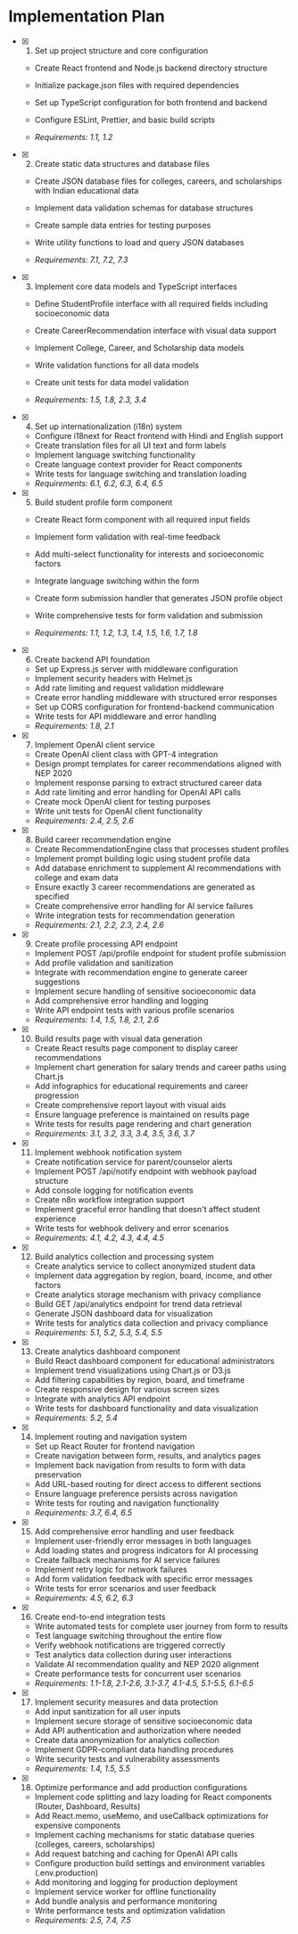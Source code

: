 # Implementation Plan

- [x] 1. Set up project structure and core configuration



  - Create React frontend and Node.js backend directory structure
  - Initialize package.json files with required dependencies
  - Set up TypeScript configuration for both frontend and backend
  - Configure ESLint, Prettier, and basic build scripts



  - _Requirements: 1.1, 1.2_

- [x] 2. Create static data structures and database files

  - Create JSON database files for colleges, careers, and scholarships with Indian educational data



  - Implement data validation schemas for database structures
  - Create sample data entries for testing purposes
  - Write utility functions to load and query JSON databases
  - _Requirements: 7.1, 7.2, 7.3_




- [x] 3. Implement core data models and TypeScript interfaces

  - Define StudentProfile interface with all required fields including socioeconomic data
  - Create CareerRecommendation interface with visual data support
  - Implement College, Career, and Scholarship data models
  - Write validation functions for all data models





  - Create unit tests for data model validation
  - _Requirements: 1.5, 1.8, 2.3, 3.4_

- [x] 4. Set up internationalization (i18n) system



  - Configure i18next for React frontend with Hindi and English support
  - Create translation files for all UI text and form labels
  - Implement language switching functionality
  - Create language context provider for React components
  - Write tests for language switching and translation loading
  - _Requirements: 6.1, 6.2, 6.3, 6.4, 6.5_




- [x] 5. Build student profile form component

  - Create React form component with all required input fields
  - Implement form validation with real-time feedback
  - Add multi-select functionality for interests and socioeconomic factors
  - Integrate language switching within the form



  - Create form submission handler that generates JSON profile object
  - Write comprehensive tests for form validation and submission
  - _Requirements: 1.1, 1.2, 1.3, 1.4, 1.5, 1.6, 1.7, 1.8_

- [x] 6. Create backend API foundation

  - Set up Express.js server with middleware configuration
  - Implement security headers with Helmet.js
  - Add rate limiting and request validation middleware
  - Create error handling middleware with structured error responses
  - Set up CORS configuration for frontend-backend communication
  - Write tests for API middleware and error handling
  - _Requirements: 1.8, 2.1_

- [x] 7. Implement OpenAI client service



  - Create OpenAI client class with GPT-4 integration
  - Design prompt templates for career recommendations aligned with NEP 2020
  - Implement response parsing to extract structured career data
  - Add rate limiting and error handling for OpenAI API calls
  - Create mock OpenAI client for testing purposes
  - Write unit tests for OpenAI client functionality
  - _Requirements: 2.4, 2.5, 2.6_

- [x] 8. Build career recommendation engine


  - Create RecommendationEngine class that processes student profiles
  - Implement prompt building logic using student profile data
  - Add database enrichment to supplement AI recommendations with college and exam data
  - Ensure exactly 3 career recommendations are generated as specified
  - Create comprehensive error handling for AI service failures
  - Write integration tests for recommendation generation
  - _Requirements: 2.1, 2.2, 2.3, 2.4, 2.6_

- [x] 9. Create profile processing API endpoint



  - Implement POST /api/profile endpoint for student profile submission
  - Add profile validation and sanitization
  - Integrate with recommendation engine to generate career suggestions
  - Implement secure handling of sensitive socioeconomic data
  - Add comprehensive error handling and logging
  - Write API endpoint tests with various profile scenarios
  - _Requirements: 1.4, 1.5, 1.8, 2.1, 2.6_

- [x] 10. Build results page with visual data generation



  - Create React results page component to display career recommendations
  - Implement chart generation for salary trends and career paths using Chart.js
  - Add infographics for educational requirements and career progression
  - Create comprehensive report layout with visual aids
  - Ensure language preference is maintained on results page
  - Write tests for results page rendering and chart generation
  - _Requirements: 3.1, 3.2, 3.3, 3.4, 3.5, 3.6, 3.7_

- [x] 11. Implement webhook notification system





  - Create notification service for parent/counselor alerts
  - Implement POST /api/notify endpoint with webhook payload structure
  - Add console logging for notification events
  - Create n8n workflow integration support
  - Implement graceful error handling that doesn't affect student experience
  - Write tests for webhook delivery and error scenarios
  - _Requirements: 4.1, 4.2, 4.3, 4.4, 4.5_

- [x] 12. Build analytics collection and processing system










  - Create analytics service to collect anonymized student data
  - Implement data aggregation by region, board, income, and other factors
  - Create analytics storage mechanism with privacy compliance
  - Build GET /api/analytics endpoint for trend data retrieval
  - Generate JSON dashboard data for visualization
  - Write tests for analytics data collection and privacy compliance
  - _Requirements: 5.1, 5.2, 5.3, 5.4, 5.5_

- [x] 13. Create analytics dashboard component



  - Build React dashboard component for educational administrators
  - Implement trend visualizations using Chart.js or D3.js
  - Add filtering capabilities by region, board, and timeframe
  - Create responsive design for various screen sizes
  - Integrate with analytics API endpoint
  - Write tests for dashboard functionality and data visualization
  - _Requirements: 5.2, 5.4_

- [x] 14. Implement routing and navigation system




  - Set up React Router for frontend navigation
  - Create navigation between form, results, and analytics pages
  - Implement back navigation from results to form with data preservation
  - Add URL-based routing for direct access to different sections
  - Ensure language preference persists across navigation
  - Write tests for routing and navigation functionality
  - _Requirements: 3.7, 6.4, 6.5_

- [x] 15. Add comprehensive error handling and user feedback







  - Implement user-friendly error messages in both languages
  - Add loading states and progress indicators for AI processing
  - Create fallback mechanisms for AI service failures
  - Implement retry logic for network failures
  - Add form validation feedback with specific error messages
  - Write tests for error scenarios and user feedback
  - _Requirements: 4.5, 6.2, 6.3_

- [x] 16. Create end-to-end integration tests



  - Write automated tests for complete user journey from form to results
  - Test language switching throughout the entire flow
  - Verify webhook notifications are triggered correctly
  - Test analytics data collection during user interactions
  - Validate AI recommendation quality and NEP 2020 alignment
  - Create performance tests for concurrent user scenarios
  - _Requirements: 1.1-1.8, 2.1-2.6, 3.1-3.7, 4.1-4.5, 5.1-5.5, 6.1-6.5_

- [x] 17. Implement security measures and data protection


  - Add input sanitization for all user inputs
  - Implement secure storage of sensitive socioeconomic data
  - Add API authentication and authorization where needed
  - Create data anonymization for analytics collection
  - Implement GDPR-compliant data handling procedures
  - Write security tests and vulnerability assessments
  - _Requirements: 1.4, 1.5, 5.5_

- [x] 18. Optimize performance and add production configurations




  - Implement code splitting and lazy loading for React components (Router, Dashboard, Results)
  - Add React.memo, useMemo, and useCallback optimizations for expensive components
  - Implement caching mechanisms for static database queries (colleges, careers, scholarships)
  - Add request batching and caching for OpenAI API calls
  - Configure production build settings and environment variables (.env.production)
  - Add monitoring and logging for production deployment
  - Implement service worker for offline functionality
  - Add bundle analysis and performance monitoring
  - Write performance tests and optimization validation
  - _Requirements: 2.5, 7.4, 7.5_